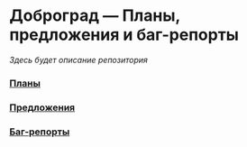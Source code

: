 # Доброград — Планы, предложения и баг-репорты

*Здесь будет описание репозитория*

### [Планы](https://github.com/octothorp-team/public-dobrograd/projects)
### [Предложения](https://github.com/octothorp-team/public-dobrograd/discussions/categories/предложения)
### [Баг-репорты](https://github.com/octothorp-team/public-dobrograd/issues)
